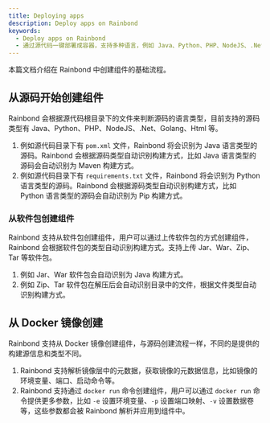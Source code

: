 ```yaml
---
title: Deploying apps
description: Deploy apps on Rainbond
keywords:
  - Deploy apps on Rainbond
  - 通过源代码一键部署成容器，支持多种语言，例如 Java、Python、PHP、NodeJS、.Net、Golang、Html 等
---
```


本篇文档介绍在 Rainbond 中创建组件的基础流程。

## 从源码开始创建组件

Rainbond 会根据源代码根目录下的文件来判断源码的语言类型，目前支持的源码类型有 Java、Python、PHP、NodeJS、.Net、Golang、Html 等。

1. 例如源代码目录下有 `pom.xml` 文件，Rainbond 将会识别为 Java 语言类型的源码。Rainbond 会根据源码类型自动识别构建方式，比如 Java 语言类型的源码会自动识别为 Maven 构建方式。
2. 例如源代码目录下有 `requirements.txt` 文件，Rainbond 将会识别为 Python 语言类型的源码。Rainbond 会根据源码类型自动识别构建方式，比如 Python 语言类型的源码会自动识别为 Pip 构建方式。

### 从软件包创建组件

Rainbond 支持从软件包创建组件，用户可以通过上传软件包的方式创建组件，Rainbond 会根据软件包的类型自动识别构建方式。支持上传 Jar、War、Zip、Tar 等软件包。

1. 例如 Jar、War 软件包会自动识别为 Java 构建方式。
2. 例如 Zip、Tar 软件包在解压后会自动识别目录中的文件，根据文件类型自动识别构建方式。

## 从 Docker 镜像创建

Rainbond 支持从 Docker 镜像创建组件，与源码创建流程一样，不同的是提供的构建源信息和类型不同。

1. Rainbond 支持解析镜像层中的元数据，获取镜像的元数据信息，比如镜像的环境变量、端口、启动命令等。
2. Rainbond 支持通过 `docker run` 命令创建组件，用户可以通过 `docker run` 命令提供更多参数，比如 `-e` 设置环境变量、`-p` 设置端口映射、`-v` 设置数据卷等，这些参数都会被 Rainbond 解析并应用到组件中。
